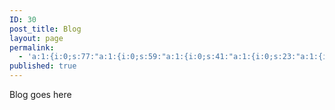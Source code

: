 ```yaml
---
ID: 30
post_title: Blog
layout: page
permalink:
  - 'a:1:{i:0;s:77:"a:1:{i:0;s:59:"a:1:{i:0;s:41:"a:1:{i:0;s:23:"a:1:{i:0;s:6:"/blog/";}";}";}";}";}'
published: true
---
```

Blog goes here